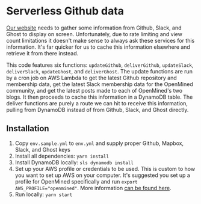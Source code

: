 # Serverless Github data
[Our website](https://www.openmined.org) needs to gather some information from Github, Slack, and Ghost to display on screen. Unfortunately, due to rate limiting and view count limitations it doesn't make sense to always ask these services for this information. It's far quicker for us to cache this information elsewhere and retrieve it from there instead.

This code features six functions: `updateGithub`, `deliverGithub`, `updateSlack`, `deliverSlack`, `updateGhost`, and `deliverGhost`. The update functions are run by a cron job on AWS Lambda to get the latest Github repository and membership data, get the latest Slack membership data for the OpenMined community, and get the latest posts made to each of OpenMined's two blogs. It then proceeds to cache this information in a DynamoDB table. The deliver functions are purely a route we can hit to receive this information, pulling from DynamoDB instead of from Github, Slack, and Ghost directly.

## Installation
1. Copy `env.sample.yml` to `env.yml` and supply proper Github, Mapbox, Slack, and Ghost keys
2. Install all dependencies: `yarn install`
3. Install DynamoDB locally: `sls dynamodb install`
4. Set up your AWS profile or credentials to be used. This is custom to how you want to set up AWS on your computer. It's suggested you set up a profile for OpenMined specifically and run `export AWS_PROFILE="openmined"`. More information [can be found here](https://serverless.com/framework/docs/providers/aws/guide/credentials/).
5. Run locally: `yarn start`
